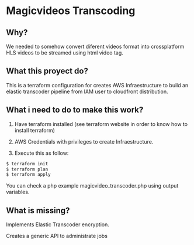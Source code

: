 # Magicvideos Transcoding

## Why?

We needed to somehow convert diferent videos format into crossplatform HLS videos to be streamed using html video tag.

## What this proyect do?

This is a terraform configuration for creates AWS Infraestructure to build an elastic transcoder pipeline
from IAM user to cloudfront distribution.

## What i need to do to make this work?

1) Have terraform installed (see terraform website in order to know how to install terraform)

2) AWS Credentials with privileges to create Infraestructure.

3) Execute this as follow:

```bash
$ terraform init
$ terraform plan
$ terraform apply
```

You can check a php example magicvideo_transcoder.php using output variables.

## What is missing?

Implements Elastic Transcoder encryption.

Creates a generic API to administrate jobs

